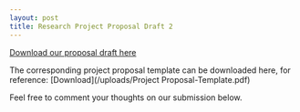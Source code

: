```yaml
---
layout: post
title: Research Project Proposal Draft 2
---
```


[Download our proposal draft here](/uploads/carvallo_rafols_Assignment8.pdf)

The corresponding project proposal template can be downloaded here, for reference: [Download](/uploads/Project Proposal-Template.pdf)

Feel free to comment your thoughts on our submission below.
